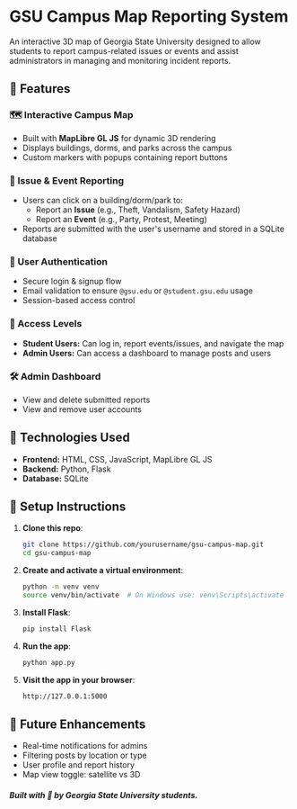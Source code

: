 # GSU Campus Map Reporting System

An interactive 3D map of Georgia State University designed to allow students to report campus-related issues or events and assist administrators in managing and monitoring incident reports.

## 🚀 Features

### 🗺 Interactive Campus Map
- Built with **MapLibre GL JS** for dynamic 3D rendering  
- Displays buildings, dorms, and parks across the campus  
- Custom markers with popups containing report buttons  

### 📢 Issue & Event Reporting
- Users can click on a building/dorm/park to:  
  - Report an **Issue** (e.g., Theft, Vandalism, Safety Hazard)  
  - Report an **Event** (e.g., Party, Protest, Meeting)  
- Reports are submitted with the user's username and stored in a SQLite database  

### 👤 User Authentication
- Secure login & signup flow  
- Email validation to ensure `@gsu.edu` or `@student.gsu.edu` usage  
- Session-based access control  

### 🔐 Access Levels
- **Student Users:** Can log in, report events/issues, and navigate the map  
- **Admin Users:** Can access a dashboard to manage posts and users  

### 🛠 Admin Dashboard
- View and delete submitted reports  
- View and remove user accounts  

## 💾 Technologies Used
- **Frontend:** HTML, CSS, JavaScript, MapLibre GL JS  
- **Backend:** Python, Flask  
- **Database:** SQLite  

## 📌 Setup Instructions

1. **Clone this repo**:
   ```bash
   git clone https://github.com/yourusername/gsu-campus-map.git
   cd gsu-campus-map

2. **Create and activate a virtual environment**:
   ```bash
   python -m venv venv
   source venv/bin/activate  # On Windows use: venv\Scripts\activate

3. **Install Flask**:
   ```bash
   pip install Flask

4. **Run the app**:
   ```bash
   python app.py

5. **Visit the app in your browser**:
   ```bash
   http://127.0.0.1:5000

## 🧠 Future Enhancements
- Real-time notifications for admins
- Filtering posts by location or type
- User profile and report history
- Map view toggle: satellite vs 3D
  

#### *Built with 💙 by Georgia State University students.*
